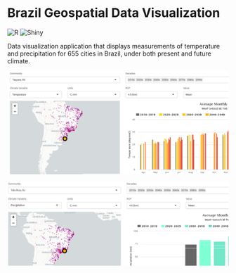 # Brazil Geospatial Data Visualization

![R](https://img.shields.io/badge/-R-000000?style=flat&logo=R)
![Shiny](
https://img.shields.io/badge/ShinyApps-blue?style=flat&labelColor=white&logo=RStudio&logoColor=blue
)

Data visualization application that displays measurements of temperature and precipitation for 655 cities in Brazil, under both present and future climate.

![Brazil_Temp](
https://github.com/danvargg/brasil-climate/blob/main/images/brazil_temp.PNG
)

![Brazil_Prec](
https://github.com/danvargg/brasil-climate/blob/main/images/brasil_prec.PNG
)

